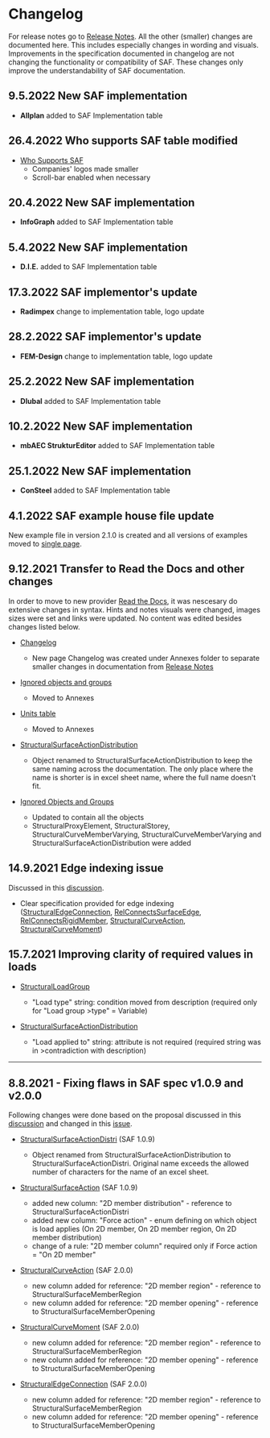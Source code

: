 # Changelog

For release notes go to [Release Notes](release-notes.md). All the other (smaller) changes are documented here. This includes especially changes in wording and visuals. Improvements in the specification documented in changelog are not changing the functionality or compatibility of SAF. These changes only improve the understandability of SAF documentation.


## 9.5.2022 New SAF implementation
* **Allplan** added to SAF Implementation table

## 26.4.2022 Who supports SAF table modified
* [Who Supports SAF](//docs/getting-started/who-supports-saf.md)
   * Companies' logos made smaller
   * Scroll-bar enabled when necessary

## 20.4.2022 New SAF implementation
* **InfoGraph** added to SAF Implementation table

## 5.4.2022 New SAF implementation
* **D.I.E.** added to SAF Implementation table

## 17.3.2022 SAF implementor's update
* **Radimpex** change to implementation table, logo update

## 28.2.2022 SAF implementor's update
* **FEM-Design** change to implementation table, logo update

## 25.2.2022 New SAF implementation
* **Dlubal** added to SAF Implementation table

## 10.2.2022 New SAF implementation
* **mbAEC StrukturEditor** added to SAF Implementation table

## 25.1.2022 New SAF implementation
* **ConSteel** added to SAF Implementation table

## 4.1.2022 SAF example house file update
New example file in version 2.1.0 is created and all versions of examples moved to [single page](https://examples.saf.guide/). 

## 9.12.2021 Transfer to Read the Docs and other changes
In order to move to new provider [Read the Docs](https://readthedocs.org/), it was nescesary do extensive changes in syntax. Hints and notes visuals were changed, images sizes were set and links were updated. No content was edited besides changes listed below.

* [Changelog](changelog.md)
    * New page Changelog was created under Annexes folder to separate smaller changes in documentation from [Release Notes](release-notes.md)

* [Ignored objects and groups](ignore.md)
    * Moved to Annexes

* [Units table](units.md)
    * Moved to Annexes

* [StructuralSurfaceActionDistribution](../loads/structuralsurfaceactiondistribution-1.md)
    * Object renamed to StructuralSurfaceActionDistribution to keep the same naming across the documentation. The only place where the name is shorter is in excel sheet name, where the full name doesn't fit.

* [Ignored Objects and Groups](ignore.md)
    * Updated to contain all the objects
    * StructuralProxyElement, StructuralStorey, StructuralCurveMemberVarying, StructuralCurveMemberVarying and StructuralSurfaceActionDistribution were added

## 14.9.2021 Edge indexing issue 
Discussed in this [discussion](https://github.com/StructuralAnalysisFormat/gitbookdocumentation/discussions/15).

* Clear specification provided for edge indexing ([StructuralEdgeConnection](../supports-and-hinges/structuraledgeconnection.md),  [RelConnectsSurfaceEdge](../supports-and-hinges/relconnectssurfaceedge.md),  [RelConnectsRigidMember](../supports-and-hinges/relconnectsrigidmember.md), [StructuralCurveAction](../loads/structuralcurveaction.md), [StructuralCurveMoment](../loads/structuralcurvemoment.md))

## 15.7.2021 Improving clarity of required values in loads
* [StructuralLoadGroup](../loads/structuralloadgroup.md)&#x20;
    * "Load type" string: condition moved from description (required only for "Load group >type" = Variable)

* [StructuralSurfaceActionDistribution](../loads/structuralsurfaceactiondistribution-1.md)
    * "Load applied to" string: attribute is not required (required string was in >contradiction with description) ​​​​​​​
---

## 8.8.2021 - Fixing flaws in SAF spec v1.0.9 and v2.0.0

Following changes were done based on the proposal discussed in this [discussion](https://github.com/StructuralAnalysisFormat/gitbookdocumentation/discussions/7) and changed in this [issue](https://github.com/StructuralAnalysisFormat/gitbookdocumentation/issues/11).

* [StructuralSurfaceActionDistri](../loads/structuralsurfaceactiondistribution-1.md) (SAF 1.0.9)
    * Object renamed from StructuralSurfaceActionDistribution to StructuralSurfaceActionDistri. Original name exceeds the allowed number of characters for the name of an excel sheet.

* [StructuralSurfaceAction](../loads/structuralsurfaceaction.md) (SAF 1.0.9)
    * added new column: "2D member distribution" - reference to StructuralSurfaceActionDistri
    * added new column: "Force action" - enum defining on which object is load applies (On 2D member, On 2D member region, On 2D member distribution)
    * change of a rule: "2D member column" required only if Force action = "On 2D member"

* [StructuralCurveAction](../loads/structuralcurveaction.md) (SAF 2.0.0)
    * new column added for reference: "2D member region" - reference to StructuralSurfaceMemberRegion
    * new column added for reference: "2D member opening" - reference to StructuralSurfaceMemberOpening

* [StructuralCurveMoment](../loads/structuralcurvemoment.md) (SAF 2.0.0)
    * new column added for reference: "2D member region" - reference to StructuralSurfaceMemberRegion
    * new column added for reference: "2D member opening" - reference to StructuralSurfaceMemberOpening

* [StructuralEdgeConnection](../supports-and-hinges/structuraledgeconnection.md) (SAF 2.0.0)
    * new column added for reference: "2D member region" - reference to StructuralSurfaceMemberRegion
    * new column added for reference: "2D member opening" - reference to StructuralSurfaceMemberOpening